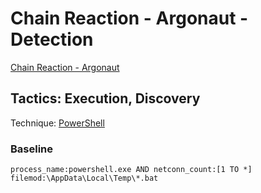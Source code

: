 # Chain Reaction - Argonaut - Detection

[Chain Reaction - Argonaut](https://github.com/redcanaryco/atomic-red-team/blob/master/ARTifacts/Chain_Reactions/chain_reaction_Argonaut.ps1)

## Tactics: Execution, Discovery

Technique: [PowerShell](https://attack.mitre.org/wiki/Technique/T1086)

### Baseline

    process_name:powershell.exe AND netconn_count:[1 TO *]
    filemod:\AppData\Local\Temp\*.bat
